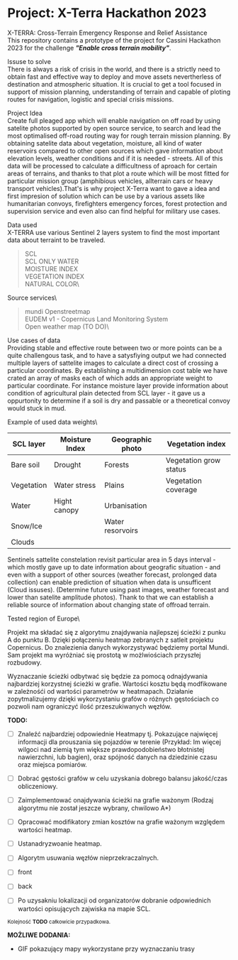 # Project: X-Terra Hackathon 2023
X-TERRA: Cross-Terrain Emergency Response and Relief Assistance\
This repository contains a prototype of the project for Cassini Hackathon 2023 for the challenge ***"Enable cross terrain mobility"***.

Issuse to solve\
There is always a risk of crisis in the world, and there is a strictly need to obtain fast and effective way to deploy and move assets nevertherless of destination and atmospheric situation. It is crucial to get a tool focused in support of mission planning, understanding of terrain and capable of ploting routes for navigation, logistic and special crisis missions. 

Project Idea\
Create full pleaged app which will enable navigation on off road by using satelite photos supported by open source service, to search and lead the most optimalised off-road routing way for rough terrain mission planning. By obtaining satelite data about vegetation, moisture, all kind of water reservoirs compared to other open sources which gave information about elevation levels, weather conditions and if it is needed - streets. All of this data will be processed to calculate a difficultness of aproach for certain areas of terrains, and thanks to that plot a route which will be most fitted for particular mission group (amphibious vehicles, allterrain cars or heavy transport vehicles).That's is why project X-Terra want to gave a idea and first impresion of solution which can be use by a various assets like humanitarian convoys, firefighters emergency forces, forest protection and supervision service and even also can find helpful for military use cases.

Data used\
X-TERRA use various Sentinel 2 layers system to find the most important data about terraint to be traveled.
> SCL \
> SCL ONLY WATER \
> MOISTURE INDEX \
> VEGETATION INDEX\
> NATURAL COLOR\

Source services\
> mundi
> Openstreetmap\
> EUDEM v1 - Copernicus Land Monitoring System\
> Open weather map  (TO DO)\

Use cases of data\
Providing stable and effective route between two or more points can be a quite challengous task, and to have a satysfiying output we had connected multiple layers of sattelite images to calculate a direct cost of crossing a particular coordinates. By establishing a multidimension cost table we have crated an array of masks each of which adds an appropriate weight to particular coordinate. For instance moisture layer provide information about condition of agricultural plain detected from SCL layer - it gave us a oppurtonity to determine if a soil is dry and passable or a theoretical convoy would stuck in mud.

Example of used data weights\

| SCL layer  | Moisture Index | Geographic photo | Vegetation index |
| ------------- | ------------- |------------- |------------- |
| Bare soil  | Drought  | Forests | Vegetation grow status |
| Vegetation  | Water stress | Plains | Vegetation coverage |
| Water | Hight canopy | Urbanisation | 
| Snow/Ice|  | Water resorvoirs |
| Clouds|||

Sentinels sattelite constelation revisit particular area in 5 days interval - which mostly gave up to date information about geografic situation - and even with a support of other sources (weather forecast, prolonged data collection) can enable prediction of situation when data is unsufficent (Cloud issuses). (Determine future using past images, weather forecast and lower than satelite amplitude photos). Thank to that we can establish a reliable source of information about changing state of offroad terrain. 

Tested region of Europe\


Projekt ma składać się z algorytmu znajdywania najlepszej ścieżki z punku A do punktu B. Dzięki połączeniu heatmap zebranych z satleit projektu  Copernicus. Do znalezienia danych wykorzystywać będziemy portal Mundi. Sam projekt ma wyróżniać się prostotą w możlwiościach przyszłej rozbudowy. 

Wyznaczanie ścieżki odbytwać się będzie za pomocą odnajdywania najbardziej korzystnej ścieżki w grafie. Wartości kosztu będą modfikowane w zależnośći od wartości parametrów w heatmapach. Działanie zopytmalizujemy dzięki wykorzystaniu grafów o różnych gęstościach co pozwoli nam ograniczyć ilość przeszukiwanych węzłów.

**TODO:**
* [ ] Znaleźć najbardziej odpowiednie Heatmapy tj. Pokazujące najwięcej informacji dla prouszania się pojazdów w terenie (Przykład: Im więcej wilgoci nad ziemią tym większe prawdopodobieństwo błotnistej nawierzchni, lub bagien), oraz spójność danych na dziedzinie czasu oraz miejsca pomiarów.
* [ ] Dobrać gęstości grafów w celu uzyskania dobrego balansu jakość/czas obliczeniowy.
* [ ] Zaimplementować onajdywania ścieżki na grafie ważonym (Rodzaj algorytmu nie został jeszcze wybrany, chwilowo A*)
* [ ] Opracować modifikatory zmian kosztów na grafie ważonym względem wartości heatmap. 
* [ ] Ustanadryzwoanie heatmap.
* [ ] Algorytm usuwania węzłów nieprzekraczalnych.
* [ ] front
* [ ] back
* [ ] Po uzysakniu lokalizacji od organizatorów dobranie odpowiednich wartości opisujących zajwiska na mapie SCL.


<sub> Kolejność **TODO** całkowicie przypadkowa. </sub>


**MOŻLIWE DODANIA:**
* GIF pokazujący mapy wykorzystane przy wyznaczaniu trasy
